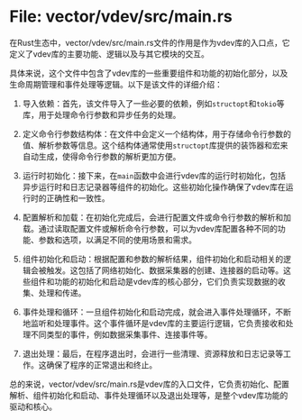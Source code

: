 # File: vector/vdev/src/main.rs

在Rust生态中，vector/vdev/src/main.rs文件的作用是作为vdev库的入口点，它定义了vdev库的主要功能、逻辑以及与其它模块的交互。

具体来说，这个文件中包含了vdev库的一些重要组件和功能的初始化部分，以及生命周期管理和事件处理等逻辑。以下是该文件的详细介绍：

1. 导入依赖：首先，该文件导入了一些必要的依赖，例如`structopt`和`tokio`等库，用于处理命令行参数和异步任务的处理。

2. 定义命令行参数结构体：在文件中会定义一个结构体，用于存储命令行参数的值、解析参数等信息。这个结构体通常使用`structopt`库提供的装饰器和宏来自动生成，使得命令行参数的解析更加方便。

3. 运行时初始化：接下来，在`main`函数中会进行vdev库的运行时初始化，包括异步运行时和日志记录器等组件的初始化。这些初始化操作确保了vdev库在运行时的正确性和一致性。

4. 配置解析和加载：在初始化完成后，会进行配置文件或命令行参数的解析和加载。通过读取配置文件或解析命令行参数，可以为vdev库配置各种不同的功能、参数和选项，以满足不同的使用场景和需求。

5. 组件初始化和启动：根据配置和参数的解析结果，组件初始化和启动相关的逻辑会被触发。这包括了网络初始化、数据采集器的创建、连接器的启动等。这些组件和功能的初始化和启动是vdev库的核心部分，它们负责实现数据的收集、处理和传递。

6. 事件处理和循环：一旦组件初始化和启动完成，就会进入事件处理循环，不断地监听和处理事件。这个事件循环是vdev库的主要运行逻辑，它负责接收和处理不同类型的事件，例如数据采集事件、连接事件等。

7. 退出处理：最后，在程序退出时，会进行一些清理、资源释放和日志记录等工作。这确保了程序的正常退出和终止。

总的来说，vector/vdev/src/main.rs是vdev库的入口文件，它负责初始化、配置解析、组件初始化和启动、事件处理循环以及退出处理等，是整个vdev库功能的驱动和核心。

